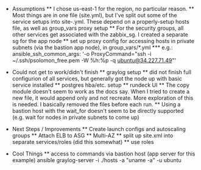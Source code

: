 * Assumptions
** I chose us-east-1 for the region, no particular reason.
** Most things are in one file (site.yml), but I've split out some of the service setups into site-<SERVICE>.yml.  These depend on a properly-setup hosts file, as well as group_vars proxy setup
** For the security groups, all other services get associated with the zabbix_sg.  I created a separate sg for the app node
** set up proxy config for accessing hosts in private subnets (via the bastion app node), in group\_vars/*.yml
*** e.g.:  ansible_ssh_common_args: '-o ProxyCommand="ssh -i ~/.ssh/psolomon_free.pem -W %h:%p -q ubuntu@34.227.71.49"'

* Could not get to work/didn't finish
** graylog setup
** did not finish full configurion of all services, but generally got the node up with basic service installed
** postgres hba/etc. setup
** rundeck UI
** The copy module doesn't seem to work as the docs say.   When I tried to create a new file, it would append only and not recreate.  More exploration of this is needed.  I basically removed the files before each run.
** Using a bastion host with the wait_for doesn't seem to be directly supported (e.g. wait for nodes in private subnets to come up)

* Next Steps / Improvements
** Create launch configs and autoscaling groups
** Attach ELB to ASG
** Multi-AZ
** split up site.xml into separate services/roles (did this somewhat)
** use roles

* Cool Things
** access to commands via bastion host (app server for this example) ansible graylog-server -i ./hosts -a "uname -a" -u ubuntu

